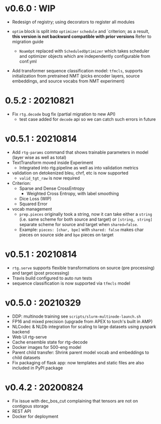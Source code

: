 # v0.6.0 : WIP
- Redesign of registry; using decorators to register all modules
- `optim` block is split into `optimizer` `schedule` and `criterion; as a result, **this version is not backward compatible with prior versions** Refer to migration guide
  - `NoamOpt` replaced with `ScheduledOptimizer` which takes scheduler and optimizer objects which are independently configurable from conf.yml
    
- Add transformer sequence classification model: `tfmcls`, supports initialization from pretrained NMT (picks encoder layers, source embeddings, and source vocabs from NMT experiment)

# 0.5.2 : 20210821
- Fix `rtg.decode` bug fix (partial migration to new API)
  - test case added for `decode` api so we can catch such errors in future

# v0.5.1 : 20210814
- Add `rtg-params` command that shows trainable parameters in model (layer wise as well as total)
- TextTransform moved inside Experiment
  - Integrated into rtg.pipeline as well as into validation metrics
- validation on detokenized bleu, chrf, etc is now supported 
  - `valid_tgt_raw` is now required
- Criterion:
  - Sparse and Dense CrossEntropy
    - Weighted Cross Entropy, with label smoothing
  - Dice Loss (WIP)
  - Squared Error
- vocab management
  - `prep.pieces` originally took a string, now it can take either a `string` (i.e. same scheme for both source and target) or
   `[string, string]` separate scheme for source and target when `shared=false`.
  - Example: `pieces: [char, bpe]` with `shared: false` makes char pieces on source side and `bpe` pieces on target   


# v0.5.1 : 20210814
- `rtg.serve` supports flexible transformations on source (pre processing) and target (post processing)
- Travis build configured to auto run tests
- sequence classification is now supported via `tfmcls` model

# v0.5.0 : 20210329
- DDP: multinode training see `scripts/slurm-multinode-launch.sh`
- FP16 and mixed precision (upgrade from APEX to torch's built in AMP)
- NLCodec & NLDb integration for scaling to large datasets using pyspark backend
- Web UI rtg-serve
- Cache ensemble state for rtg-decode
- Docker images for 500-eng model
- Parent child transfer: Shrink parent model vocab and embeddings to child datasets 
- Fix packaging of flask app: now templates and static files are also included in PyPI package


# v0.4.2 : 20200824 
- Fix issue with dec_bos_cut complaining that tensors are not on contigous storage
- REST API
- Docker for deployment
